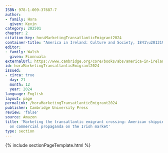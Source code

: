```yaml
---
ISBN: 978-1-009-37687-7
author:
- family: Hora
  given: Kevin
category: 202501
chapter: 2
citation-key: horaMarketingTransatlanticEmigrant2024
container-title: "America in Ireland: Culture and Society, 1841\u20131925"
editor:
- family: Walsh
  given: Fionnuala
externalUrl: https://www.cambridge.org/core/books/abs/america-in-ireland/marketing-the-transatlantic-emigrant-crossing/8BBED550C0063150B18C0BC099EED9A0
id: horaMarketingTransatlanticEmigrant2024
issued:
- circa: true
  day: 21
  month: 12
  year: 2024
language: English
layout: page
permalink: /horaMarketingTransatlanticEmigrant2024
publisher: Cambridge University Press
review: 'false'
source: Amazon
title: 'Marketing the transatlantic emigrant crossing: American shipping firms'' influence
  on commercial propaganda on the Irish market'
type: section
---
```

{% include sectionPageTemplate.html %}